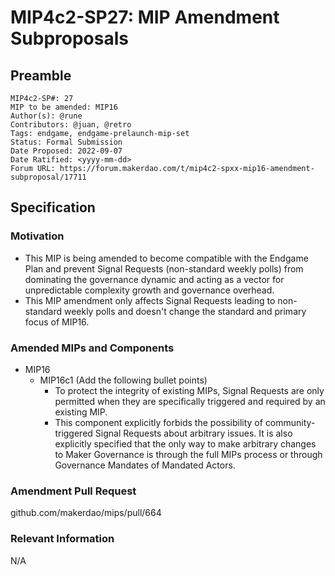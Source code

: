 # MIP4c2-SP27: MIP Amendment Subproposals

## Preamble

```
MIP4c2-SP#: 27
MIP to be amended: MIP16
Author(s): @rune
Contributors: @juan, @retro    
Tags: endgame, endgame-prelaunch-mip-set
Status: Formal Submission
Date Proposed: 2022-09-07
Date Ratified: <yyyy-mm-dd>
Forum URL: https://forum.makerdao.com/t/mip4c2-spxx-mip16-amendment-subproposal/17711
```
## Specification

### Motivation

- This MIP is being amended to become compatible with the Endgame Plan and prevent Signal Requests (non-standard weekly polls) from dominating the governance dynamic and acting as a vector for unpredictable complexity growth and governance overhead.
- This MIP amendment only affects Signal Requests leading to non-standard weekly polls and doesn't change the standard and primary focus of MIP16.

### Amended MIPs and Components

- MIP16 
    - MIP16c1 (Add the following bullet points)
        - To protect the integrity of existing MIPs, Signal Requests are only permitted when they are specifically triggered and required by an existing MIP.
        - This component explicitly forbids the possibility of community-triggered Signal Requests about arbitrary issues. It is also explicitly specified that the only way to make arbitrary changes to Maker Governance is through the full MIPs process or through Governance Mandates of Mandated Actors.
        

### Amendment Pull Request

github.com/makerdao/mips/pull/664

### Relevant Information

N/A
